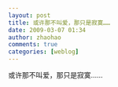 ```yaml
---
layout: post
title: 或许那不叫爱，那只是寂寞……
date: 2009-03-07 01:34
author: zhaohao
comments: true
categories: [weblog]
---
```

或许那不叫爱，那只是寂寞……
